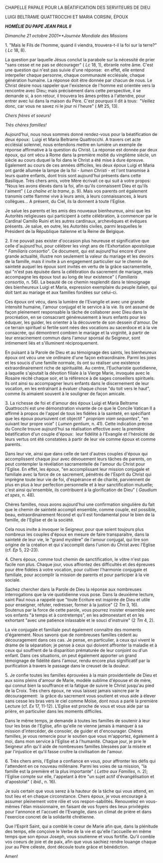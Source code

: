 CHAPELLE PAPALE POUR LA BÉATIFICATION DES SERVITEURS DE DIEU

LUIGI BELTRAME QUATTROCCHI ET MARIA CORSINI, ÉPOUX

***HOMÉLIE DU PAPE JEAN PAUL II***

*Dimanche 21 octobre 2001**Journée Mondiale des Missions*

1. "Mais le Fils de l'homme, quand il viendra, trouvera-t-il la foi sur la terre?" ( *Lc* 18, 8).

La question par laquelle Jésus conclut la parabole sur la nécessité de prier "sans cesse et ne pas se décourager" ( *Lc* 18, 1), ébranle notre âme. C'est une question qui n'est pas suivie d'une réponse:  en effet, elle entend interpeller chaque personne, chaque communauté ecclésiale, chaque génération humaine. La réponse doit être donnée par chacun de nous. Le Christ désire nous rappeler que l'existence de l'homme est orientée vers la rencontre avec Dieu; mais précisément dans cette perspective, il se demande si, à son retour, il trouvera les âmes prêtes à l'attendre, pour entrer avec lui dans la maison du Père. C'est pourquoi il dit à tous:  "Veillez donc, car vous ne savez ni le jour ni l'heure" ( *Mt* 25, 13).

*Chers frères et soeurs!*

*Très chères familles!*

Aujourd'hui, nous nous sommes donné rendez-vous pour la béatification de deux époux:  Luigi et Maria Beltrame Quattrocchi. A travers cet acte ecclésial solennel, nous entendons mettre en lumière un exemple de réponse affirmative à la question du Christ. La réponse est donnée par deux époux, qui ont vécu à Rome dans la première moitié du vingtième siècle, un siècle au cours duquel la foi dans le Christ a été mise à dure épreuve. Egalement au cours de ces années difficiles, les deux époux Luigi et Maria ont gardé allumée la lampe de la foi - *lumen Christi* \- et l'ont transmise à leurs quatre enfants, dont trois sont aujourd'hui présents dans cette Basilique. Très chers amis, votre Mère écrivait ce qui suit à votre propos:  "Nous les avons élevés dans la foi, afin qu'ils connaissent Dieu et qu'ils l'aiment" ( *La chaîne et la trame*, p. 9). Mais vos parents ont également transmis cette flamme vive à leurs amis, à leurs connaissances, à leurs collègues... A présent, du Ciel, ils la donnent à toute l'Eglise.

Je salue les parents et les amis des nouveaux bienheureux, ainsi que les Autorités religieuses qui participent à cette célébration, à commencer par le Cardinal Camillo Ruini et les autres cardinaux, archevêques et évêques présents. Je salue, en outre, les Autorités civiles, parmi lesquelles le Président de la République italienne et la Reine de Belgique.

2. Il ne pouvait pas exister d'occasion plus heureuse et significative que celle d'aujourd'hui, pour célébrer les vingt ans de l'Exhortation apostolique " *Familiaris consortio*". Ce document, qui est aujourd'hui encore d'une grande actualité, illustre non seulement la valeur du mariage et les devoirs de la famille, mais il invite à un engagement particulier sur le chemin de sainteté auquel les époux sont invités en vertu de la grâce sacramentelle, qui "n'est pas épuisée dans la célébration du sacrement de mariage, mais accompagne les époux tout au long de leur existence" ( *Familiaris consortio*, n. 56). La beauté de ce chemin resplendit dans le témoignage des bienheureux Luigi et Maria, expression exemplaire du peuple italien, qui doit tant au mariage et aux familles fondées sur celui-ci.

Ces époux ont vécu, dans la lumière de l'Evangile et avec une grande intensité humaine, l'amour conjugal et le service à la vie. Ils ont assumé de façon pleinement responsable la tâche de collaborer avec Dieu dans la procréation, en se consacrant généreusement à leurs enfants pour les éduquer, les guider, les orienter à la découverte de son dessein d'amour. De ce terrain spirituel si fertile sont nées des vocations au sacerdoce et à la vie consacrée, qui démontrent combien le mariage et la virginité, à partir de leur enracinement commun dans l'amour sponsal du Seigneur, sont intimement liés et s'illuminent réciproquement.

En puisant à la Parole de Dieu et au témoignage des saints, les bienheureux époux ont vécu une vie ordinaire d'une façon extraordinaire. Parmi les joies et les soucis d'une famille normale, ils ont su réaliser une existence extraordinairement riche de spiritualité. Au centre, l'Eucharistie quotidienne, à laquelle s'ajoutait la dévotion filiale à la Vierge Marie, invoquée avec le Rosaire récité chaque soir, et la référence à de sages conseillers spirituels. Ils ont ainsi su accompagner leurs enfants dans le discernement de leur vocation, en les entraînant à évaluer chaque chose "du toit vers le haut", comme ils aimaient souvent à le souligner de façon amicale.

3. La richesse de foi et d'amour des époux Luigi et Maria Beltrame Quattrocchi est une démonstration vivante de ce que le Concile Vatican II a affirmé à propos de l'appel de tous les fidèles à la sainteté, en spécifiant que les époux poursuivent cet objectif " *propriam viam sequentes*", "en suivant leur propre voie" ( *Lumen gentium*, n. 41). Cette indication précise du Concile trouve aujourd'hui sa réalisation effective avec la première béatification d'un couple d'époux:  leur fidélité à l'Evangile et l'héroïcité de leurs vertus ont été constatées à partir de leur vie comme époux et comme parents.

Dans leur vie, ainsi que dans celle de tant d'autres couples d'époux qui accomplissent chaque jour avec dévouement leurs tâches de parents, on peut contempler la révélation sacramentelle de l'amour du Christ pour l'Eglise. En effet, les époux, "en accomplissant leur mission conjugale et familiale avec la force de ce sacrement, pénétrés de l'Esprit du Christ qui imprègne toute leur vie de foi, d'espérance et de charité, parviennent de plus en plus à leur perfection personnelle et à leur sanctification mutuelle; c'est ainsi qu'ensemble, ils contribuent à la glorification de Dieu" ( *Gaudium et spes*, n. 48).

Chères familles, nous avons aujourd'hui une confirmation singulière du fait que le chemin de sainteté accompli ensemble, comme couple, est possible, beau, extraordinairement fécond et qu'il est fondamental pour le bien de la famille, de l'Eglise et de la société.

Cela nous invite à invoquer le Seigneur, pour que soient toujours plus nombreux les couples d'époux en mesure de faire transparaître, dans la sainteté de leur vie, le "grand mystère" de l'amour conjugal, qui tire son origine de la création et qui s'accomplit dans l'union du Christ avec l'Eglise (cf. *Ep* 5, 22-23).

4. Chers époux, comme tout chemin de sanctification, le vôtre n'est pas facile non plus. Chaque jour, vous affrontez des difficultés et des épreuves pour être fidèles à votre vocation, pour cultiver l'harmonie conjugale et familiale, pour accomplir la mission de parents et pour participer à la vie sociale.

Sachez chercher dans la Parole de Dieu la réponse aux nombreuses interrogations que la vie quotidienne vous pose. Dans la deuxième lecture, saint Paul nous a rappelé que "toute Ecriture est inspirée de Dieu et utile pour enseigner, réfuter, redresser, former à la justice" (2 *Tm* 3, 16). Soutenus par la force de cette parole, vous pourrez insister ensemble avec vos enfants "à temps et à contretemps", en les admonestant et en les exhortant "avec une patience inlassable et le souci d'instruire" (2 *Tm* 4, 2).

La vie conjugale et familiale peut également connaître des moments d'égarement. Nous savons que de nombreuses familles cèdent au découragement dans ces cas. Je pense, en particulier, à ceux qui vivent le drame de la séparation; je pense à ceux qui doivent affronter la maladie et à ceux qui souffrent de la disparition prématurée de leur conjoint ou d'un enfant. Dans ces situations, on peut également apporter un grand témoignage de fidélité dans l'amour, rendu encore plus significatif par la purification à travers le passage dans le creuset de la douleur.

5. Je confie toutes les familles éprouvées à la main providentielle de Dieu et aux soins pleins d'amour de Marie, modèle sublime d'épouse et de mère, qui connut bien la souffrance et la fatigue de suivre le Christ jusqu'au pied de la Croix. Très chers époux, ne vous laissez jamais vaincre par le découragement:  la grâce du sacrement vous soutient et vous aide à élever sans cesse les bras vers le ciel comme Moïse, dont nous a parlé la première Lecture (cf. *Ex* 17, 11-12). L'Eglise est proche de vous et vous aide par sa prière, en particulier dans les moments difficiles.

Dans le même temps, je demande à toutes les familles de soutenir à leur tour les bras de l'Eglise, afin qu'elle ne vienne jamais à manquer à sa mission d'intercéder, de consoler, de guider et d'encourager. Chères familles, je vous remercie pour le soutien que vous m'apportez, également à moi, dans mon service à l'Eglise et à l'humanité. Chaque jour, je prie le Seigneur afin qu'il aide de nombreuses familles blessées par la misère et par l'injustice et qu'il fasse croître la civilisation de l'amour.

6. Très chers amis, l'Eglise a confiance en vous, pour affronter les défis qui l'attendent en ce nouveau millénaire. Parmi les voies de sa mission, "la famille est la première et la plus importante" ( *Lettre aux Familles*, n. 2); l'Eglise compte sur elle, l'appelant à être "un sujet actif d'évangélisation et d'apostolat" ( *ibid*., n. 16).

Je suis certain que vous serez à la hauteur de la tâche qui vous attend, en tout lieu et en chaque circonstance. Chers époux, je vous encourage à assumer pleinement votre rôle et vos respon-sabilités. Renouvelez en vous-mêmes l'élan missionnaire, en faisant de vos foyers des lieux privilégiés pour l'annonce et l'accueil de l'Evangile, dans un climat de prière et dans l'exercice concret de la solidarité chrétienne.

Que l'Esprit Saint, qui a comblé le coeur de Marie afin que, dans la plénitude des temps, elle conçoive le Verbe de la vie et qu'elle l'accueille en même temps que son époux Joseph, vous soutienne et vous fortifie. Qu'il comble vos coeurs de joie et de paix, afin que vous sachiez rendre louange chaque jour au Père céleste, dont découle toute grâce et bénédiction.

Amen!